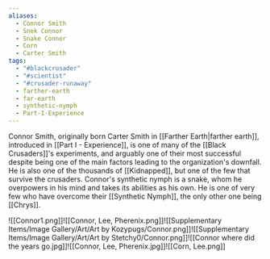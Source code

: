 ```yaml
---
aliases:
  - Connor Smith
  - Snek Connor
  - Snake Connor
  - Corn
  - Carter Smith
tags:
  - "#blackcrusader"
  - "#scientist"
  - "#crusader-runaway"
  - farther-earth
  - far-earth
  - synthetic-nymph
  - Part-I-Experience
---
```

Connor Smith, originally born Carter Smith in [[Farther Earth|farther earth]], introduced in [[Part I - Experience]], is one of many of the [[Black Crusaders]]'s experiments, and arguably one of their most successful despite being one of the main factors leading to the organization's downfall. He is also one of the thousands of [[Kidnapped]], but one of the few that survive the crusaders. Connor's synthetic nymph is a snake, whom he overpowers in his mind and takes its abilities as his own. He is one of very few who have overcome their [[Synthetic Nymph]], the only other one being [[Chrys]]. 

![[Connor1.png]]![[Connor, Lee, Pherenix.png]]![[Supplementary Items/Image Gallery/Art/Art by Kozypugs/Connor.png]]![[Supplementary Items/Image Gallery/Art/Art by Stetchy0/Connor.png]]![[Connor where did the years go.jpg]]![[Connor, Lee, Pherenix.jpg]]![[Corn, Lee.png]]